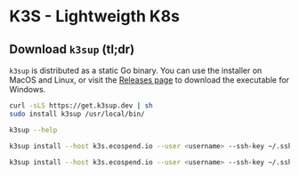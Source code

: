 # K3S - Lightweigth K8s

## Download `k3sup` (tl;dr)

`k3sup` is distributed as a static Go binary. You can use the installer on MacOS and Linux, or visit the [Releases page](https://github.com/alexellis/k3sup/releases) to download the executable for Windows.

```sh
curl -sLS https://get.k3sup.dev | sh
sudo install k3sup /usr/local/bin/

k3sup --help

k3sup install --host k3s.ecospend.io --user <username> --ssh-key ~/.ssh/<user priv key> # or

k3sup install --host k3s.ecospend.io --user <username> --ssh-key ~/.ssh/<user priv key> --k3s-extra-args '--no-deploy traefik'
```
